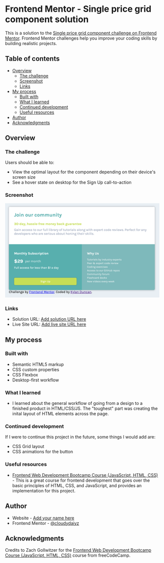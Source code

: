 # Frontend Mentor - Single price grid component solution

This is a solution to the [Single price grid component challenge on Frontend Mentor](https://www.frontendmentor.io/challenges/single-price-grid-component-5ce41129d0ff452fec5abbbc). Frontend Mentor challenges help you improve your coding skills by building realistic projects. 

## Table of contents

- [Overview](#overview)
  - [The challenge](#the-challenge)
  - [Screenshot](#screenshot)
  - [Links](#links)
- [My process](#my-process)
  - [Built with](#built-with)
  - [What I learned](#what-i-learned)
  - [Continued development](#continued-development)
  - [Useful resources](#useful-resources)
- [Author](#author)
- [Acknowledgments](#acknowledgments)

## Overview

### The challenge

Users should be able to:

- View the optimal layout for the component depending on their device's screen size
- See a hover state on desktop for the Sign Up call-to-action

### Screenshot

![Screenshot of my solution](./images/solution.png)

### Links

- Solution URL: [Add solution URL here](https://your-solution-url.com)
- Live Site URL: [Add live site URL here](https://your-live-site-url.com)

## My process

### Built with

- Semantic HTML5 markup
- CSS custom properties
- CSS Flexbox
- Desktop-first workflow

### What I learned

- I learned about the general workflow of going from a design to a finished product in HTML/CSS/JS. The "toughest" part was creating the inital layout of HTML elements across the page.

### Continued development

If I were to continue this project in the future, some things I would add are:
- CSS Grid layout
- CSS animations for the button

### Useful resources

- [Frontend Web Development Bootcamp Course (JavaScript, HTML, CSS)](https://www.youtube.com/watch?v=zJSY8tbf_ys) - This is a great course for frontend development that goes over the basic principles of HTML, CSS, and JavaScript, and provides an implementation for this project.

## Author

- Website - [Add your name here](https://www.cloudydaiyz.com)
- Frontend Mentor - [@cloudydaiyz](https://www.frontendmentor.io/profile/cloudydaiyz)

## Acknowledgments

Credits to Zach Gollwitzer for the [Frontend Web Development Bootcamp Course (JavaScript, HTML, CSS)](https://www.youtube.com/watch?v=zJSY8tbf_ys) course from freeCodeCamp.
